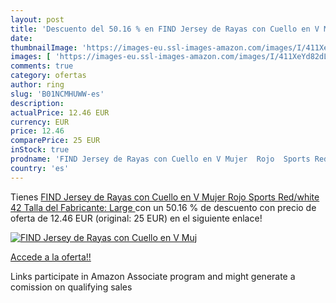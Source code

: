 ```yaml
---
layout: post
title: 'Descuento del 50.16 % en FIND Jersey de Rayas con Cuello en V Muj'
date: 
thumbnailImage: 'https://images-eu.ssl-images-amazon.com/images/I/411XeYd82dL._SL200_.jpg'
images: [ 'https://images-eu.ssl-images-amazon.com/images/I/411XeYd82dL._SL200_.jpg' ]
comments: true
category: ofertas
author: ring
slug: 'B01NCMHUWW-es'
description:
actualPrice: 12.46 EUR
currency: EUR
price: 12.46
comparePrice: 25 EUR
inStock: true
prodname: 'FIND Jersey de Rayas con Cuello en V Mujer  Rojo  Sports Red/white   42  Talla del Fabricante: Large '
country: 'es'
---
```


Tienes [FIND Jersey de Rayas con Cuello en V Mujer  Rojo  Sports Red/white   42  Talla del Fabricante: Large ](https://www.amazon.es/dp/B01NCMHUWW/?tag=tolees-21) con un 50.16 % de descuento con precio de oferta de 12.46 EUR (original: 25 EUR) en el siguiente enlace!

[![FIND Jersey de Rayas con Cuello en V Muj](https://images-eu.ssl-images-amazon.com/images/I/411XeYd82dL._SL200_.jpg)](https://www.amazon.es/dp/B01NCMHUWW/?tag=tolees-21)

[Accede a la oferta!!](https://www.amazon.es/dp/B01NCMHUWW/?tag=tolees-21)

Links participate in Amazon Associate program and might generate a comission on qualifying sales


